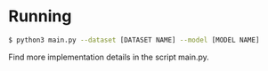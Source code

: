 # Running

```bash
$ python3 main.py --dataset [DATASET NAME] --model [MODEL NAME]  
```
Find more implementation details in the script main.py.
